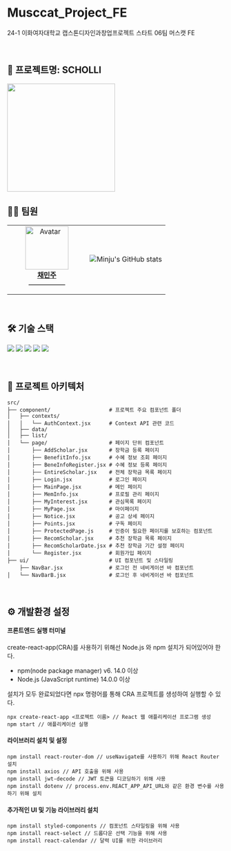 # Musccat_Project_FE
24-1 이화여자대학교 캡스톤디자인과창업프로젝트 스타트 06팀 머스캣 FE

<br>

## 📍 프로젝트명: SCHOLLI

<img src="https://github.com/judymoody59/Musccat_Example/assets/108432112/b8bf2704-748e-4b22-9140-5c4692dd2db9" width="250" height="250" />
<br>


## 👩‍💻 팀원
<table>
    <tr>
        <!-- 프로필 이미지 및 링크 -->
        <td align="center" width="50%">
            <img src="https://avatars.githubusercontent.com/judymoody59" alt="Avatar" width="100px"/>
            <br/>
            <a href="https://github.com/judymoody59"><strong>채민주</strong></a>
            <hr style="width: 50%; border: 1px solid #ccc; margin-top: 10px;"/>
        </td>
        </td>
        <!-- GitHub Stats -->
        <td align="center" width="50%">
            <img src="https://github-readme-stats.vercel.app/api?username=judymoody59&show_icons=true&theme=transparent" alt="Minju's GitHub stats"/>
        </td>
    </tr>
</table>
<br/>

## 🛠️ 기술 스택

<img src="https://img.shields.io/badge/HTML5-E34F26?style=for-the-badge&logo=HTML5&logoColor=white"> <img src="https://img.shields.io/badge/CSS3-1572B6?style=for-the-badge&logo=CSS3&logoColor=white"> <img src="https://img.shields.io/badge/JavaScript-F7DF1E?style=for-the-badge&logo=JavaScript&logoColor=black"> <img src="https://img.shields.io/badge/React-61DAFB?style=for-the-badge&logo=React&logoColor=black"> <img src="https://img.shields.io/badge/Figma-F24E1E?style=for-the-badge&logo=Figma&logoColor=white"> 

<br/>

## 📂 프로젝트 아키텍처

```
src/
├── component/                   # 프로젝트 주요 컴포넌트 폴더
│   ├── contexts/                
│   │   └── AuthContext.jsx      # Context API 관련 코드
│   ├── data/                   
│   ├── list/                    
│   └── page/                    # 페이지 단위 컴포넌트
│       ├── AddScholar.jsx       # 장학금 등록 페이지
│       ├── BenefitInfo.jsx      # 수혜 정보 조회 페이지
│       ├── BeneInfoRegister.jsx # 수혜 정보 등록 페이지
│       ├── EntireScholar.jsx    # 전체 장학금 목록 페이지
│       ├── Login.jsx            # 로그인 페이지
│       ├── MainPage.jsx         # 메인 페이지
│       ├── MemInfo.jsx          # 프로필 관리 페이지
│       ├── MyInterest.jsx       # 관심목록 페이지
│       ├── MyPage.jsx           # 마이페이지
│       ├── Notice.jsx           # 공고 상세 페이지
│       ├── Points.jsx           # 구독 페이지
│       ├── ProtectedPage.js     # 인증이 필요한 페이지를 보호하는 컴포넌트
│       ├── RecomScholar.jsx     # 추천 장학금 목록 페이지
│       ├── RecomScholarDate.jsx # 추천 장학금 기간 설정 페이지
│       └── Register.jsx         # 회원가입 페이지
├── ui/                          # UI 컴포넌트 및 스타일링
    ├── NavBar.jsx               # 로그인 전 네비게이션 바 컴포넌트
│   └── NavBarB.jsx              # 로그인 후 네비게이션 바 컴포넌트
```
<br/>

## ⚙️ 개발환경 설정

#### 프론트엔드 실행 터미널

create-react-app(CRA)를 사용하기 위해선 Node.js 와 npm 설치가 되어있어야 한다.

- npm(node package manager) v6. 14.0 이상
- Node.js (JavaScript runtime) 14.0.0 이상

설치가 모두 완료되었다면 npx 명령어를 통해 CRA 프로젝트를 생성하여 실행할 수 있다.
```
npx create-react-app <프로젝트 이름> // React 웹 애플리케이션 프로그램 생성
npm start // 애플리케이션 실행
```

#### 라이브러리 설치 및 설정
```
npm install react-router-dom // useNavigate를 사용하기 위해 React Router 설치
npm install axios // API 호출을 위해 사용
npm install jwt-decode // JWT 토큰을 디코딩하기 위해 사용
npm install dotenv // process.env.REACT_APP_API_URL와 같은 환경 변수를 사용하기 위해 설치
```

#### 추가적인 UI 및 기능 라이브러리 설치
```
npm install styled-components // 컴포넌트 스타일링을 위해 사용
npm install react-select // 드롭다운 선택 기능을 위해 사용
npm install react-calendar // 달력 UI를 위한 라이브러리
```

